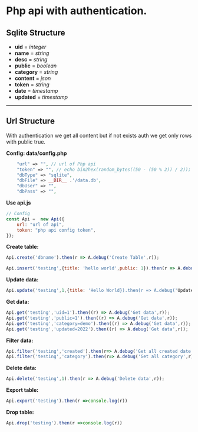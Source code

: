
# Php api with authentication.

## Sqlite Structure

- **uid** = _integer_
- **name** = _string_
- **desc** = _string_
- **public** = _boolean_
- **category** = _string_
- **content** = _json_
- **token** = _string_
- **date** = _timestamp_
- **updated** = _timestamp_

----

## Url Structure

With authentication we get all content but if not exists auth we get only rows with public true.

**Config: data/config.php**
````Php
    "url" => "", // url of Php api
    "token" => "", // echo bin2hex(random_bytes((50 - (50 % 2)) / 2));
    "dbType" => "sqlite",
    "dbFile" => __DIR__ .'/data.db',
    "dbUser" => "",
    "dbPass" => "",
````

**Use api.js**
```Javascript
// Config
const Api =  new Api({
    url: "url of api", 
    token: "php api config token",
});
```

**Create table:**

```Javascript
Api.create('dbname').then(r => A.debug('Create Table',r));
```

```Javascript
Api.insert('testing',{title: 'hello world',public: 1}).then(r => A.debug('Insert data',r));
```

**Update data:**

```Javascript
Api.update('testing',1,{title: 'Hello World}).then(r => A.debug('Update data',r));
```

**Get data:** 

```Javascript
Api.get('testing','uid=1').then((r) => A.debug('Get data',r));
Api.get('testing','public=1').then((r) => A.debug('Get data',r));
Api.get('testing','category=demo').then((r) => A.debug('Get data',r));
Api.get('testing','updated=2022').then((r) => A.debug('Get data',r));
```

**Filter data:** 

```Javascript
Api.filter('testing','created').then(r=> A.debug('Get all created date',r));
Api.filter('testing','category').then(r=> A.debug('Get all category',r));
```

**Delete data:**

```Javascript
Api.delete('testing',1).then(r => A.debug('Delete data',r));
```

**Export table:**

```Javascript
Api.export('testing').then(r =>console.log(r))
```

**Drop table:**

```Javascript
Api.drop('testing').then(r =>console.log(r))
```

